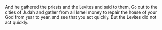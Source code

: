 And he gathered the priests and the Levites and said to them, Go out to the cities of Judah and gather from all Israel money to repair the house of your God from year to year, and see that you act quickly. But the Levites did not act quickly.
